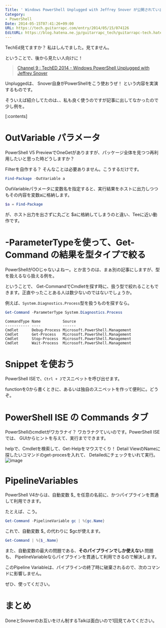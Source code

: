 ```yaml
---
Title: ' Windows PowerShell Unplugged with Jeffrey Snover が公開されています。 '
Category:
- PowerShell
Date: 2014-05-15T07:41:26+09:00
URL: https://tech.guitarrapc.com/entry/2014/05/15/074126
EditURL: https://blog.hatena.ne.jp/guitarrapc_tech/guitarrapc-tech.hatenablog.com/atom/entry/12921228815724179382
---
```


TechEd見てますか？ 私はしんでました。見てません。

ということで、後から見たい人向けに！

> [Channel 9 : TechED 2014 -  Windows PowerShell Unplugged with Jeffrey Snover](https://channel9.msdn.com/Events/TechEd/NorthAmerica/2014/DCIM-B318#fbid=)

Unpluggedは、 Snover自身がPowerShellをこう使おうぜ！ という内容を実演するものです。

そういえば紹介してたのは、、私も良く使うのですが記事に出してなかったので少し例を。


[:contents]

# OutVariable パラメータ

PowerShell V5 PreviewでOneGetがありますが、パッケージ全体を見つつ再利用したいと思った時どうしますか？

Filterを自作する？ そんなことは必要ありません。こうするだけです。

```ps1
Find-Package -OutVariable a
```


OutVariableパラメータに変数名を指定すると、実行結果をホストに出力しつつもその内容を変数aに格納します。

```ps1
$a = Find-Package
```

が、ホスト出力を出さずに丸ごと $aに格納してしまうのと違い、Teeに近い動作です。

# -ParameterTypeを使って、Get-Command の結果を型タイプで絞る

PowerShellがOOじゃないよねー。とか言うのは、まぁ別の記事にしますが、型を扱えるなら扱える例を。

ということで、 Get-CommandでCmdletを探す時に、扱う型で絞れることもできます。正直やったことある人は数少ないのではないでしょうか。

例えば、`System.Diagnostics.Process`型を扱うものを探すなら。

```ps1
Get-Command -ParameterType System.Diagnostics.Process
```

```
CommandType Name          Source
----------- ----          ------
Cmdlet      Debug-Process Microsoft.PowerShell.Management
Cmdlet      Get-Process   Microsoft.PowerShell.Management
Cmdlet      Stop-Process  Microsoft.PowerShell.Management
Cmdlet      Wait-Process  Microsoft.PowerShell.Management
```

# Snippet を使おう

PowerShell ISEで、`Ctrl + J`でスニペットを呼び出せます。

functionを0から書くときに、あるいは独自のスニペットを作って便利に。どうぞ。

# PowerShell ISE の Commands タブ

PowerShellのcmdletがワカラナイ？ ワカラナクていいのです。PowerShell ISEでは、 GUIからヒントを与えて、実行までできます。

helpで、Cmdletを検索して、Get-Helpをマウスでくり！ Detail ViewのNameに探したいコマンドのget-procesを入れて、 Detailedにチェックをいれて実行。
![image](https://cdn-ak.f.st-hatena.com/images/fotolife/g/guitarrapc_tech/20140515/20140515073805.png)

# PipelineVariables

PowerShell V4からは、自動変数 $_ を任意の名前に、かつパイプラインを貫通して利用できます。

たとえば、こう。

```ps1
Get-Command -PipelineVariable gc | %{gc.Name}
```

これで、自動変数 $_ の代わりに $gcが使えます。

```ps1
Get-Command | %{$_.Name}
```

また、自動変数の最大の問題である、**そのパイプラインでしか使えない** 問題も、 PipelineVariableならパイプラインを貫通して利用できるので解決します。

このPipeline Variableは、パイプラインの終了時に破棄されるので、次のコマンドに影響しません。

ぜひ、使ってください。

# まとめ

DoneとSnoverのお互いをけん制するTalkは面白いので1回見てみてください。
